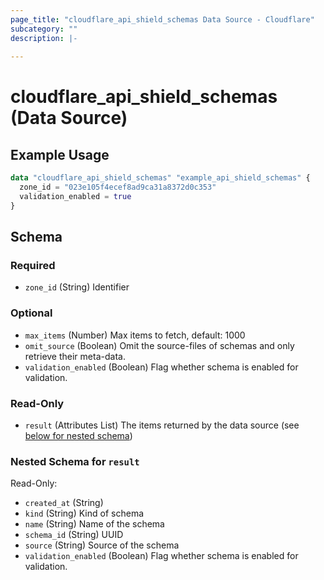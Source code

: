 ```yaml
---
page_title: "cloudflare_api_shield_schemas Data Source - Cloudflare"
subcategory: ""
description: |-
  
---
```


# cloudflare_api_shield_schemas (Data Source)



## Example Usage

```terraform
data "cloudflare_api_shield_schemas" "example_api_shield_schemas" {
  zone_id = "023e105f4ecef8ad9ca31a8372d0c353"
  validation_enabled = true
}
```

<!-- schema generated by tfplugindocs -->
## Schema

### Required

- `zone_id` (String) Identifier

### Optional

- `max_items` (Number) Max items to fetch, default: 1000
- `omit_source` (Boolean) Omit the source-files of schemas and only retrieve their meta-data.
- `validation_enabled` (Boolean) Flag whether schema is enabled for validation.

### Read-Only

- `result` (Attributes List) The items returned by the data source (see [below for nested schema](#nestedatt--result))

<a id="nestedatt--result"></a>
### Nested Schema for `result`

Read-Only:

- `created_at` (String)
- `kind` (String) Kind of schema
- `name` (String) Name of the schema
- `schema_id` (String) UUID
- `source` (String) Source of the schema
- `validation_enabled` (Boolean) Flag whether schema is enabled for validation.


